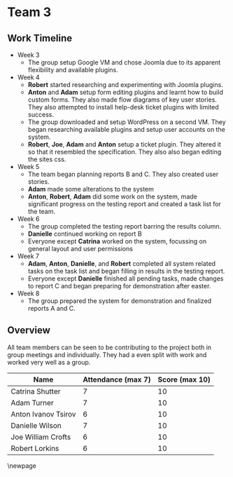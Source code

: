 # Team 3

## Work Timeline

- Week 3
  - The group setup Google VM and chose Joomla due to its apparent flexibility and available plugins.
- Week 4
  - **Robert** started researching and experimenting with Joomla plugins.
  - **Anton** and **Adam** setup form editing plugins and learnt how to build custom forms. They also made flow diagrams of key user stories. They also attempted to install help-desk ticket plugins with limited success.
  - The group downloaded and setup WordPress on a second VM. They began researching available plugins and setup user accounts on the system.
  - **Robert**, **Joe**, **Adam** and **Anton** setup a ticket plugin. They altered it so that it resembled the specification. They also also began editing the sites css.
- Week 5
  - The team began planning reports B and C. They also created user stories.
  - **Adam** made some alterations to the system
  - **Anton**, **Robert**, **Adam** did some work on the system, made significant progress on the testing report and created a task list for the team.
- Week 6
  - The group completed the testing report barring the results column.
  - **Danielle** continued working on report B
  - Everyone except **Catrina** worked on the system, focussing on general layout and user permissions
- Week 7
  - **Adam**, **Anton**, **Danielle**, and **Robert** completed all system related tasks on the task list and began filling in results in the testing report.
  - Everyone except **Danielle** finished all pending tasks, made changes to report C and began preparing for demonstration after easter.
- Week 8
  - The group prepared the system for demonstration and finalized reports A and C.

<!--
## Week 4

memberIds | _Catrina_ Shutter, _Anton_ Ivanov Tsirov, Robert Lorkins, _Danielle_ Wilson, Adam Turner, Joe William Crofts
body:
We started the meeting by discussing the pros and cons of each of the Content Management Systems.
We settled upon Joomla due to the extensions that are available for it and because it is more flexible than WordPress.
Our first priority as a team is to get familiar with the platform and plugins and to set up the Google Cloud VM.

memberIds | Anton Ivanov Tsirov, Adam Turner
body
-Created VM on google cloud platform with Joomla! installed on it.
-Shared the project with everyone.
-Shared billing.
-->
<!--
## Week 5

memberIds | Robert Lorkins
body
Downloaded Joomla and spent time understanding it's operation and functionality. Looked at numerous plugins that relate to Joomla and their demos, considering a move to an alternative platform

memberIds | Anton Ivanov Tsirov, Adam Turner
body

- Worked out how to edit the Joomla! website on the virtual machine. +
  | -Researched and attempted to install a few help-desk ticket extensions, with limited success. +
  | -Installed a couple of form extensions on the VM. +
  | -Created two simple forms using the new extensions, displaying them on the website homepage. +
  | -Made a rough flow diagram modelling the potential process that a user may go through when using the system.

memberIds | Adam Turner, Anton Ivanov Tsirov, _Danielle_ Wilson,Joe William Crofts, Robert Lorkins, Catrina Shutter
body | >We downloaded Wordpress on our laptops +
| >We researched plug-ins for Wordpress +
| >We set up the secondary server for Wordpress +
| >We created administrator accounts on Wordpress +
| >We have a potential operational plug-in that we're going to explore

memberIds | Robert Lorkins,Joe William Crofts,Adam Turner,Anton Ivanov Tsirov
body
-Further understanding of Wordpress
-Found suitable plugin
-Started customising settings on plugin
-Edited CSS of plugin
-Looked at the forms and compared them to the specification
-Made changes and updates to the main form (creating tickets form)
-->
<!--
# Week 5

memberIds | Adam Turner,Anton Ivanov Tsirov,_Danielle_ Wilson,Robert Lorkins,Catrina Shutter
body | > planned report C and a bit of report B +
| >started writing report C +
| >made user stories for each user +
| >made some minor changes to the system +

memberIds | Adam Turner
body | Removed sign-out button from ticket plugin. +
| Added sign-out button to header. +
| Attempted to install up-vote plugin.

memberIds | Anton Ivanov Tsirov,Robert Lorkins,Adam Turner
body | Made significant progress on the testing report. +
| Made minor tweaks to the Wordpress site (improved sign-out button, improved log-in page). +
| Built up our to-do list.
-->
<!--
# Week 6

memberIds | Adam Turner,Anton Ivanov Tsirov,Danielle Wilson,Robert Lorkins,Joe William Crofts,Catrina Shutter
body | >got a significant amount of report C completed https://drive.google.com/drive/folders/1PmvGUwfbzpoKRmLUkGX8TdXptuKxraAA +
| >finished the testing report +
| >making changes to Wordpress based on the testing report

memberIds | {Adam Turner,Anton Ivanov Tsirov,Joe William Crofts,Robert Lorkins,Danielle Wilson
body | Finished off the first draft of report C +
| Made lots of progress with report B +
| Made further progress with report A in terms of filling out more rows/columns in the table +
| Edits to system: +
| - removed guest system login +
| - removed 'close problem' functionality from user accounts +
| - did work on the sign out page +
| - did some tweaks on the main title +
| - worked on redirecting pages

memberIds | Danielle Wilson
body | Did some further work on Report B
-->
<!--
# Week 7

memberIds | {Adam Turner,Anton Ivanov Tsirov,Danielle Wilson, Robert Lorkins
body | Completed most of the to-do list items relating to system functionality +
| added a few additional items to the to do list +
| Worked on completing the testing report with screenshots and test data +
|

memberIds | {Adam Turner,Anton Ivanov Tsirov,Joe William Crofts,Robert Lorkins, Catrina Shutter
body | >finished the to-do list +
| >finished testing report +
| >made some alterations on report C +
| >working on presentation for the demo over Easter
-->
<!--
# Week 8

memberIds | {Adam Turner,Anton Ivanov Tsirov,Danielle Wilson,Robert Lorkins,Catrina Shutter,Joe William Crofts
body | - Added demo data to the ticket system +
| - Added solution pages and a readme to the FAQ pages +
| - Nearly finished report C +
| - Worked on demo presentation +
| - Transferred Wordpress site to another VM -->

## Overview

All team members can be seen to be contributing to the project both in group meetings and individually. They had a even split with work and worked very well as a group.

| Name                | Attendance (max 7) | Score (max 10) |
| ------------------- | ------------------ | -------------- |
| Catrina Shutter     | 7                  | 10             |
| Adam Turner         | 7                  | 10             |
| Anton Ivanov Tsirov | 6                  | 10             |
| Danielle Wilson     | 7                  | 10             |
| Joe William Crofts  | 6                  | 10             |
| Robert Lorkins      | 6                  | 10             |

\newpage
